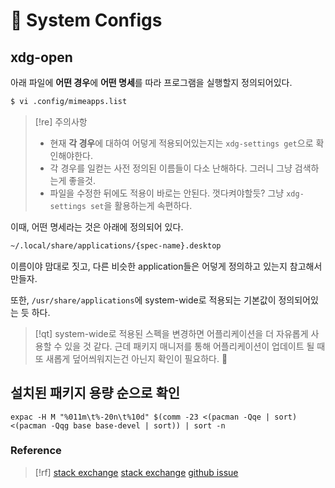 # 󰏢 System Configs


## xdg-open

아래 파일에 **어떤 경우**에 **어떤 명세**를 따라 프로그램을 실행할지 정의되어있다.

```bash
$ vi .config/mimeapps.list
```

  > [!re] 주의사항
  >
  > - 현재 **각 경우**에 대하여 어덯게 적용되어있는지는 `xdg-settings get`으로 확인해야한다.
  > - 각 경우를 일컫는 사전 정의된 이름들이 다소 난해하다. 그러니 그냥 검색하는게 좋을것.
  > - 파일을 수정한 뒤에도 적용이 바로는 안된다. 껏다켜야할듯? 그냥 `xdg-settings set`을 활용하는게 속편하다.


이때, 어떤 명세라는 것은 아래에 정의되어 있다.

```bash
~/.local/share/applications/{spec-name}.desktop
```

이름이야 맘대로 짓고, 다른 비슷한 application들은 어덯게 정의하고 있는지 참고해서 만들자.

또한, `/usr/share/applications`에 system-wide로 적용되는 기본값이 정의되어있는 듯 하다.

> [!qt] system-wide로 적용된 스펙을 변경하면 어플리케이션을 더 자유롭게 사용할 수 있을 것 같다. 근데 패키지 매니저를 통해 어플리케이션이 업데이트 될 때 또 새롭게 덮어씌워지는건 아닌지 확인이 필요하다.
>   󱞪


## 설치된 패키지 용량 순으로 확인

  `expac -H M "%011m\t%-20n\t%10d" $(comm -23 <(pacman -Qqe | sort) <(pacman -Qqg base base-devel | sort)) | sort -n`

### Reference

> [!rf]
> [stack exchange](https://unix.stackexchange.com/questions/36380/how-to-properly-and-easily-configure-xdg-open-without-any-environment)
> [stack exchange](https://askubuntu.com/questions/540939/xdg-open-only-opens-a-new-tab-in-a-new-chromium-window-despite-passing-it-a-url?newreg=5d330212224449878da2c5eb50a3d43e)
> [github issue](https://github.com/vimwiki/vimwiki/issues/137)

